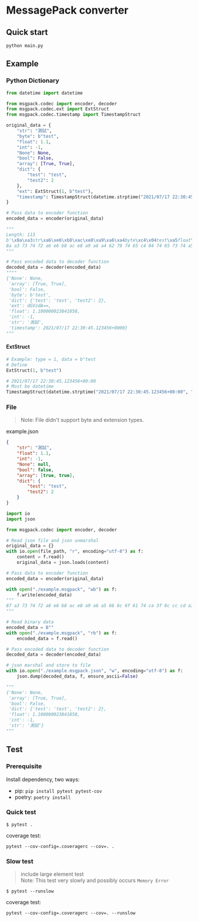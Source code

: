# MessagePack converter

## Quick start

`python main.py`  

## Example

### Python Dictionary

```python
from datetime import datetime

from msgpack.codec import encoder, decoder
from msgpack.codec.ext import ExtStruct
from msgpack.codec.timestamp import TimestampStruct

original_data = {
    "str": "測試",
    "byte": b"test",
    "float": 1.1,
    "int": -1,
    "None": None,
    "bool": False,
    "array": [True, True],
    "dict": {
        "test": "test",
        "test2": 2
    },
    "ext": ExtStruct(1, b"test"),
    "timestamp": TimestampStruct(datetime.strptime("2021/07/17 22:30:45.123456+00:00", "%Y/%m/%d %H:%M:%S.%f%z")),
}

# Pass data to encoder function
encoded_data = encoder(original_data)

"""
Length: 113
b'\x8a\xa3str\xa6\xe6\xb8\xac\xe8\xa9\xa6\xa4byte\xc4\x04test\xa5float\xca?\x8c\xcc\xcd\xa3int\xff\xa4None\xc0\xa4bool\xc2\xa5array\x92\xc3\xc3\xa4dict\x82\xa4test\xa4test\xa5test2\x02\xa3ext\xd6\x01test\xa9timestamp\xd7\xff\x1do(\x00`\xf3Z\x15'
8a a3 73 74 72 a6 e6 b8 ac e8 a9 a6 a4 62 79 74 65 c4 04 74 65 73 74 a5 66 6c 6f 61 74 ca 3f 8c cc cd a3 69 6e 74 ff a4 4e 6f 6e 65 c0 a4 62 6f 6f 6c c2 a5 61 72 72 61 79 92 c3 c3 a4 64 69 63 74 82 a4 74 65 73 74 a4 74 65 73 74 a5 74 65 73 74 32 02 a3 65 78 74 d6 01 74 65 73 74 a9 74 69 6d 65 73 74 61 6d 70 d7 ff 1d 6f 28 00 60 f3 5a 15
"""

# Pass encoded data to decoder function
decoded_data = decoder(encoded_data)
""""
{'None': None,
 'array': [True, True],
 'bool': False,
 'byte': b'test',
 'dict': {'test': 'test', 'test2': 2},
 'ext': dGVzdA==,
 'float': 1.100000023841858,
 'int': -1,
 'str': '測試',
 'timestamp': 2021/07/17 22:30:45.123456+0000}
"""
```

#### ExtStruct

```python
# Example: type = 1, data = b"test
# Define
ExtStruct(1, b"test")

# 2021/07/17 22:30:45.123456+00:00
# Must be datetime
TimestampStruct(datetime.strptime("2021/07/17 22:30:45.123456+00:00", "%Y/%m/%d %H:%M:%S.%f%z"))
```

### File

> Note: File didn't support byte and extension types.

example.json  

```json
{
    "str": "測試",
    "float": 1.1,
    "int": -1,
    "None": null,
    "bool": false,
    "array": [true, true],
    "dict": {
        "test": "test",
        "test2": 2
    }
}
```

```python
import io
import json

from msgpack.codec import encoder, decoder

# Read json file and json unmarshal
original_data = {}
with io.open(file_path, "r", encoding="utf-8") as f:
    content = f.read()
    original_data = json.loads(content)

# Pass data to encoder function
encoded_data = encoder(original_data)

with open("./example.msgpack", "wb") as f:
    f.write(encoded_data)
"""
87 a3 73 74 72 a6 e6 b8 ac e8 a9 a6 a5 66 6c 6f 61 74 ca 3f 8c cc cd a3 69 6e 74 ff a4 4e 6f 6e 65 c0 a4 62 6f 6f 6c c2 a5 61 72 72 61 79 92 c3 c3 a4 64 69 63 74 82 a4 74 65 73 74 a4 74 65 73 74 a5 74 65 73 74 32 02
"""

# Read binary data
encoded_data = B""
with open("./example.msgpack", "rb") as f:
    encoded_data = f.read()

# Pass encoded data to decoder function
decoded_data = decoder(encoded_data)

# json marshal and store to file
with io.open("./example.msgpack.json", "w", encoding="utf-8") as f:
    json.dump(decoded_data, f, ensure_ascii=False)

"""
{'None': None,
 'array': [True, True],
 'bool': False,
 'dict': {'test': 'test', 'test2': 2},
 'float': 1.100000023841858,
 'int': -1,
 'str': '測試'}
"""
```

## Test

### Prerequisite

Install dependency, two ways:  

* pip: `pip install pytest pytest-cov`  
* poetry: `poetry install`  

### Quick test

`$ pytest .`  

coverage test:

`pytest --cov-config=.coveragerc --cov=. .`

### Slow test

> include large element test  
> Note: This test very slowly and possibly occurs `Memory Error`

`$ pytest --runslow`  

coverage test:

`pytest --cov-config=.coveragerc --cov=. --runslow`
